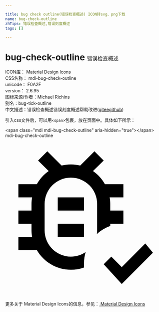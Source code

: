 ```yaml
---

title: bug check outline(错误检查概述) ICON转svg、png下载
name: bug-check-outline
zhTips: 错误检查概述,错误刻度概述
tags: []

---
```


# bug-check-outline  <small style="font-size: 60%;font-weight: 100">错误检查概述</small>


<div class="detail-page">
<p>
<span>
ICON库：
<span class="badge-secondary badge">Material Design Icons</span> 
</span>
<br/>
<span>
CSS名称：
<span class="badge-secondary badge">mdi-bug-check-outline</span> 
</span>
<br/>
<span>
unicode：
<span class="badge-secondary badge">F0A2F</span> 
<copy-btn content='F0A2F' btn-title=""></copy-btn>
<copy-btn :content='String.fromCodePoint(parseInt("F0A2F", 16))' btn-title="复制U"></copy-btn>
</span>
<br/>
<span>
version：
<span class="badge-secondary badge">2.6.95</span> 
</span>
<br/>
<span>图标来源/作者：<span class="badge-light badge">Michael Richins</span></span> 
<br/>
<span>别名：<span class="badge-light badge">bug-tick-outline</span></span><br/><span class="zh-detail">中文描述：<span class="badge-primary badge">错误检查概述</span><span class="badge-primary badge">错误刻度概述</span><span class="help-link"><span>帮助改进</span>(<a href="https://gitee.com/liuwave/icon-helper/edit/master/json/material/bug-check-outline.json" target="_blank" rel="noopener noreferrer">gitee</a><a href="https://github.com/liuwave/icon-helper/edit/master/json/material/bug-check-outline.json" target="_blank" rel="noopener noreferrer">github</a></span>)</span><br/>
</p>
</div>
<div class="alert alert-dark">
  <i class="mdi mdi-bug-check-outline mdi-48px"></i>
  <i class="mdi mdi-bug-check-outline mdi-36px"></i>
  <i class="mdi mdi-bug-check-outline mdi-24px"></i>
  <i class="mdi mdi-bug-check-outline mdi-18px"></i>
</div>
<div>
  <p>引入css文件后，可以用<code>&lt;span&gt;</code>包裹，放在页面中。具体如下所示：    
  </p>
  <div class="alert alert-primary" style="font-size: 14px">
    &lt;span class="mdi mdi-bug-check-outline" aria-hidden="true"&gt;&lt;/span&gt;
    <copy-btn content='<span class="mdi mdi-bug-check-outline" aria-hidden="true"></span>'></copy-btn>
  </div>
  <div class="alert alert-secondary">
    <i class="mdi mdi-bug-check-outline"
    style="font-size: 24px"
    aria-hidden="true"></i> mdi-bug-check-outline
    <copy-btn content="mdi-bug-check-outline" btn-title="复制图标名称"></copy-btn>
  </div>
</div>
<div id="svg" class="svg-wrap">
<svg xmlns="http://www.w3.org/2000/svg" viewBox="0 0 24 24"><path d="M18,7H15.19C14.74,6.2 14.12,5.5 13.37,5L15,3.41L13.59,2L11.42,4.17C10.96,4.06 10.5,4 10,4C9.5,4 9.05,4.06 8.59,4.17L6.41,2L5,3.41L6.62,5C5.87,5.5 5.26,6.21 4.81,7H2V9H4.09C4.03,9.33 4,9.66 4,10V11H2V13H4V14C4,14.34 4.03,14.67 4.09,15H2V17H4.81C6.26,19.5 9.28,20.61 12,19.65C12,19.43 12,19.22 12,19C12,18.43 12.09,17.86 12.25,17.31C11.59,17.76 10.8,18 10,18A4,4 0 0,1 6,14V10A4,4 0 0,1 10,6A4,4 0 0,1 14,10V14C14,14.19 14,14.39 13.95,14.58C14.54,14.04 15.24,13.62 16,13.35V13H18V11H16V10C16,9.66 15.97,9.33 15.91,9H18V7M21.34,16L17.75,19.59L16.16,18L15,19.16L17.75,22.16L22.5,17.41L21.34,16M12,9V11H8V9H12M12,13V15H8V13H12Z" /></svg>
</div>
<detail full-name='mdi-bug-check-outline'></detail>
    
<div><p>更多关于 Material Design Icons的信息，参见：<a target="_blank" href="https://iconhelper.cn/material.html"> Material Design Icons</a>
</p></div>
